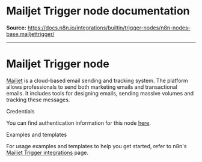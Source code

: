 # Mailjet Trigger node documentation

**Source:** https://docs.n8n.io/integrations/builtin/trigger-nodes/n8n-nodes-base.mailjettrigger/

---

# Mailjet Trigger node

[Mailjet](https://www.mailjet.com/) is a cloud-based email sending and tracking system. The platform allows professionals to send both marketing emails and transactional emails. It includes tools for designing emails, sending massive volumes and tracking these messages.

Credentials

You can find authentication information for this node [here](../../credentials/mailjet/).

Examples and templates

For usage examples and templates to help you get started, refer to n8n's [Mailjet Trigger integrations](https://n8n.io/integrations/mailjet-trigger/) page.
